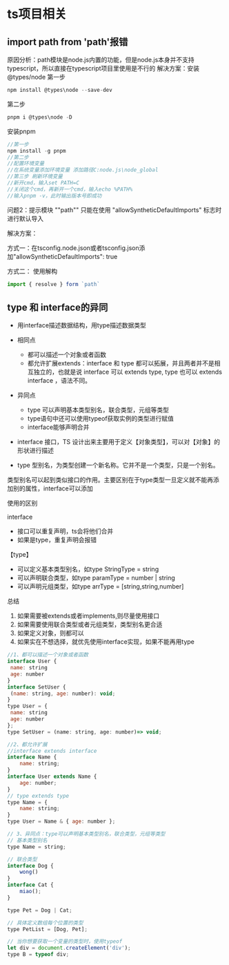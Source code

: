 # ts项目相关
## import path from 'path'报错
原因分析：path模块是node.js内置的功能，但是node.js本身并不支持typescript，所以直接在typescript项目里使用是不行的
解决方案：安装@types/node
第一步
```js
npm install @types\node --save-dev
```
第二步
```js
pnpm i @types\node -D
```
安装pnpm
```js
//第一步
npm install -g pnpm
//第二步
//配置环境变量
//在系统变量添加环境变量 添加路径C:node.js\node_global
//第三步 刷新环境变量
//新开cmd，输入set PATH=C
//关闭这个cmd，再新开一个cmd，输入echo %PATH%
//输入pnpm -v，此时输出版本号即成功
```


问题2：提示模块 ""path"" 只能在使用 "allowSyntheticDefaultImports" 标志时进行默认导入

解决方案：

方式一：在tsconfig.node.json或者tsconfig.json添加"allowSyntheticDefaultImports": true

方式二： 使用解构
```js
import { resolve } form `path`
```

## type 和 interface的异同
- 用interface描述数据结构，用type描述数据类型
- 相同点
    - 都可以描述一个对象或者函数
    - 都允许扩展extends：interface 和 type 都可以拓展，并且两者并不是相互独立的，也就是说 interface 可以 extends type, type 也可以 extends interface ，语法不同。
- 异同点
    - type 可以声明基本类型别名，联合类型，元组等类型
    - type语句中还可以使用typeof获取实例的类型进行赋值
    - interface能够声明合并

- interface 接口，TS 设计出来主要用于定义【对象类型】，可以对【对象】的形状进行描述
- type 型别名，为类型创建一个新名称。它并不是一个类型，只是一个别名。

类型别名可以起到类似接口的作用。主要区别在于type类型一旦定义就不能再添加别的属性，interface可以添加

使用的区别

interface
- 接口可以重复声明，ts会将他们合并
- 如果是type，重复声明会报错

【type】
- 可以定义基本类型别名，如type StringType = string
- 可以声明联合类型，如type paramType = number | string
- 可以声明元组类型，如type arrType = [string,string,number]

总结
1. 如果需要被extends或者implements,则尽量使用接口
2. 如果需要使用联合类型或者元组类型，类型别名更合适
3. 如果定义对象，则都可以
4. 如果实在不想选择，就优先使用interface实现，如果不能再用type
```js
//1、都可以描述一个对象或者函数
interface User {
 name: string
 age: number
}
interface SetUser {
 (name: string, age: number): void; 
}
type User = {
 name: string
 age: number
};
type SetUser = (name: string, age: number)=> void;

//2、都允许扩展
//interface extends interface
interface Name {
 	name: string; 
}
interface User extends Name {
 	age: number; 
}
// type extends type
type Name = {
 	name: string; 
}
type User = Name & { age: number };

// 3、异同点：type可以声明基本类型别名，联合类型，元组等类型
// 基本类型别名
type Name = string;

// 联合类型
interface Dog {
    wong()
}
interface Cat {
    miao();
}

type Pet = Dog | Cat;

// 具体定义数组每个位置的类型
type PetList = [Dog, Pet];

// 当你想要获取一个变量的类型时，使用typeof
let div = document.createElement('div');
type B = typeof div;
```


